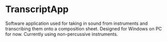 # TranscriptApp
Software application used for taking in sound from instruments and transcribing them onto a composition sheet. Designed for Windows on PC for now. Currently using non-percussive instruments.
